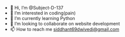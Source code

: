 - 👋 Hi, I’m @Subject-D-137
- 👀 I’m interested in coding(pain)
- 🌱 I’m currently learning Python
- 💞️ I’m looking to collaborate on website development 
- 📫 How to reach me siddhant69dwivedi@gmail.com

<!---
Subject-D-137/Subject-D-137 is a ✨ special ✨ repository because its `README.md` (this file) appears on your GitHub profile.
You can click the Preview link to take a look at your changes.
--->
